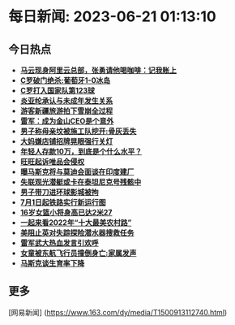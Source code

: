 
# 每日新闻: 2023-06-21 01:13:10
## 今日热点

- **[马云现身阿里云总部，张勇请他喝咖啡：记我账上](https://www.163.com/search?keyword=%E9%A9%AC%E4%BA%91%E7%8E%B0%E8%BA%AB%E9%98%BF%E9%87%8C%E4%BA%91%E6%80%BB%E9%83%A8%EF%BC%8C%E5%BC%A0%E5%8B%87%E8%AF%B7%E4%BB%96%E5%96%9D%E5%92%96%E5%95%A1%EF%BC%9A%E8%AE%B0%E6%88%91%E8%B4%A6%E4%B8%8A)**
- **[C罗破门绝杀:葡萄牙1-0冰岛](https://www.163.com/search?keyword=C%E7%BD%97%E7%A0%B4%E9%97%A8%E7%BB%9D%E6%9D%80+%E8%91%A1%E8%90%84%E7%89%991-0%E5%86%B0%E5%B2%9B)**
- **[C罗打入国家队第123球](https://www.163.com/search?keyword=C%E7%BD%97%E6%89%93%E5%85%A5%E5%9B%BD%E5%AE%B6%E9%98%9F%E7%AC%AC123%E7%90%83)**
- **[炎亚纶承认与未成年发生关系](https://www.163.com/search?keyword=%E7%82%8E%E4%BA%9A%E7%BA%B6%E6%89%BF%E8%AE%A4%E4%B8%8E%E6%9C%AA%E6%88%90%E5%B9%B4%E5%8F%91%E7%94%9F%E5%85%B3%E7%B3%BB)**
- **[游客新疆旅游拍下雪崩全过程](https://www.163.com/search?keyword=%E6%B8%B8%E5%AE%A2%E6%96%B0%E7%96%86%E6%97%85%E6%B8%B8%E6%8B%8D%E4%B8%8B%E9%9B%AA%E5%B4%A9%E5%85%A8%E8%BF%87%E7%A8%8B)**
- **[雷军：成为金山CEO是个意外](https://www.163.com/search?keyword=%E9%9B%B7%E5%86%9B%EF%BC%9A%E6%88%90%E4%B8%BA%E9%87%91%E5%B1%B1CEO%E6%98%AF%E4%B8%AA%E6%84%8F%E5%A4%96)**
- **[男子称母亲坟被施工队挖开:骨灰丢失](https://www.163.com/search?keyword=%E7%94%B7%E5%AD%90%E7%A7%B0%E6%AF%8D%E4%BA%B2%E5%9D%9F%E8%A2%AB%E6%96%BD%E5%B7%A5%E9%98%9F%E6%8C%96%E5%BC%80+%E9%AA%A8%E7%81%B0%E4%B8%A2%E5%A4%B1)**
- **[大妈嫌店铺招牌晃眼强行关灯](https://www.163.com/search?keyword=%E5%A4%A7%E5%A6%88%E5%AB%8C%E5%BA%97%E9%93%BA%E6%8B%9B%E7%89%8C%E6%99%83%E7%9C%BC%E5%BC%BA%E8%A1%8C%E5%85%B3%E7%81%AF)**
- **[年轻人存款10万，到底是个什么水平？](https://www.163.com/search?keyword=%E5%B9%B4%E8%BD%BB%E4%BA%BA%E5%AD%98%E6%AC%BE10%E4%B8%87%EF%BC%8C%E5%88%B0%E5%BA%95%E6%98%AF%E4%B8%AA%E4%BB%80%E4%B9%88%E6%B0%B4%E5%B9%B3%EF%BC%9F)**
- **[旺旺起诉唯品会侵权](https://www.163.com/search?keyword=%E6%97%BA%E6%97%BA%E8%B5%B7%E8%AF%89%E5%94%AF%E5%93%81%E4%BC%9A%E4%BE%B5%E6%9D%83)**
- **[曝马斯克将与莫迪会面谈在印度建厂](https://www.163.com/search?keyword=%E6%9B%9D%E9%A9%AC%E6%96%AF%E5%85%8B%E5%B0%86%E4%B8%8E%E8%8E%AB%E8%BF%AA%E4%BC%9A%E9%9D%A2%E8%B0%88%E5%9C%A8%E5%8D%B0%E5%BA%A6%E5%BB%BA%E5%8E%82)**
- **[失联观光潜艇或卡在泰坦尼克号残骸中](https://www.163.com/search?keyword=%E5%A4%B1%E8%81%94%E8%A7%82%E5%85%89%E6%BD%9C%E8%89%87%E6%88%96%E5%8D%A1%E5%9C%A8%E6%B3%B0%E5%9D%A6%E5%B0%BC%E5%85%8B%E5%8F%B7%E6%AE%8B%E9%AA%B8%E4%B8%AD)**
- **[男子带刀进环球影城被拘](https://www.163.com/search?keyword=%E7%94%B7%E5%AD%90%E5%B8%A6%E5%88%80%E8%BF%9B%E7%8E%AF%E7%90%83%E5%BD%B1%E5%9F%8E%E8%A2%AB%E6%8B%98)**
- **[7月1日起铁路实行新运行图](https://www.163.com/search?keyword=7%E6%9C%881%E6%97%A5%E8%B5%B7%E9%93%81%E8%B7%AF%E5%AE%9E%E8%A1%8C%E6%96%B0%E8%BF%90%E8%A1%8C%E5%9B%BE)**
- **[16岁女篮小将身高已达2米27](https://www.163.com/search?keyword=16%E5%B2%81%E5%A5%B3%E7%AF%AE%E5%B0%8F%E5%B0%86%E8%BA%AB%E9%AB%98%E5%B7%B2%E8%BE%BE2%E7%B1%B327)**
- **[一起来看2022年“十大最美农村路”](https://www.163.com/search?keyword=%E4%B8%80%E8%B5%B7%E6%9D%A5%E7%9C%8B2022%E5%B9%B4%E2%80%9C%E5%8D%81%E5%A4%A7%E6%9C%80%E7%BE%8E%E5%86%9C%E6%9D%91%E8%B7%AF%E2%80%9D)**
- **[美阻止英对失踪探险潜水器搜救任务](https://www.163.com/search?keyword=%E7%BE%8E%E9%98%BB%E6%AD%A2%E8%8B%B1%E5%AF%B9%E5%A4%B1%E8%B8%AA%E6%8E%A2%E9%99%A9%E6%BD%9C%E6%B0%B4%E5%99%A8%E6%90%9C%E6%95%91%E4%BB%BB%E5%8A%A1)**
- **[雷军武大热血发言引欢呼](https://www.163.com/search?keyword=%E9%9B%B7%E5%86%9B%E6%AD%A6%E5%A4%A7%E7%83%AD%E8%A1%80%E5%8F%91%E8%A8%80%E5%BC%95%E6%AC%A2%E5%91%BC)**
- **[女童被东航飞行员撞倒身亡:家属发声](https://www.163.com/search?keyword=%E5%A5%B3%E7%AB%A5%E8%A2%AB%E4%B8%9C%E8%88%AA%E9%A3%9E%E8%A1%8C%E5%91%98%E6%92%9E%E5%80%92%E8%BA%AB%E4%BA%A1+%E5%AE%B6%E5%B1%9E%E5%8F%91%E5%A3%B0)**
- **[马斯克谈生育率下降](https://www.163.com/search?keyword=%E9%A9%AC%E6%96%AF%E5%85%8B%E8%B0%88%E7%94%9F%E8%82%B2%E7%8E%87%E4%B8%8B%E9%99%8D)**

## 更多
[网易新闻] (https://www.163.com/dy/media/T1500913112740.html)
